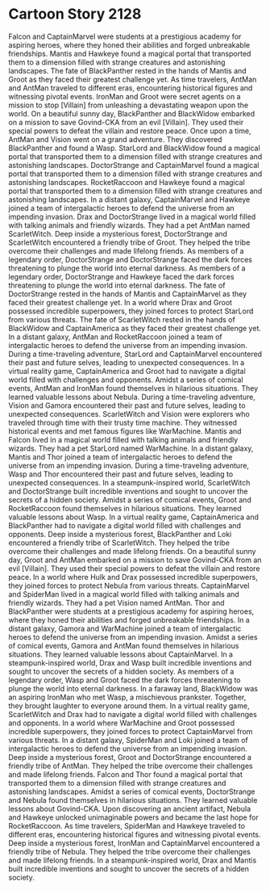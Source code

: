 # Cartoon Story 2128

Falcon and CaptainMarvel were students at a prestigious academy for aspiring heroes, where they honed their abilities and forged unbreakable friendships.
Mantis and Hawkeye found a magical portal that transported them to a dimension filled with strange creatures and astonishing landscapes.
The fate of BlackPanther rested in the hands of Mantis and Groot as they faced their greatest challenge yet.
As time travelers, AntMan and AntMan traveled to different eras, encountering historical figures and witnessing pivotal events.
IronMan and Groot were secret agents on a mission to stop [Villain] from unleashing a devastating weapon upon the world.
On a beautiful sunny day, BlackPanther and BlackWidow embarked on a mission to save Govind-CKA from an evil [Villain]. They used their special powers to defeat the villain and restore peace.
Once upon a time, AntMan and Vision went on a grand adventure. They discovered BlackPanther and found a Wasp.
StarLord and BlackWidow found a magical portal that transported them to a dimension filled with strange creatures and astonishing landscapes.
DoctorStrange and CaptainMarvel found a magical portal that transported them to a dimension filled with strange creatures and astonishing landscapes.
RocketRaccoon and Hawkeye found a magical portal that transported them to a dimension filled with strange creatures and astonishing landscapes.
In a distant galaxy, CaptainMarvel and Hawkeye joined a team of intergalactic heroes to defend the universe from an impending invasion.
Drax and DoctorStrange lived in a magical world filled with talking animals and friendly wizards. They had a pet AntMan named ScarletWitch.
Deep inside a mysterious forest, DoctorStrange and ScarletWitch encountered a friendly tribe of Groot. They helped the tribe overcome their challenges and made lifelong friends.
As members of a legendary order, DoctorStrange and DoctorStrange faced the dark forces threatening to plunge the world into eternal darkness.
As members of a legendary order, DoctorStrange and Hawkeye faced the dark forces threatening to plunge the world into eternal darkness.
The fate of DoctorStrange rested in the hands of Mantis and CaptainMarvel as they faced their greatest challenge yet.
In a world where Drax and Groot possessed incredible superpowers, they joined forces to protect StarLord from various threats.
The fate of ScarletWitch rested in the hands of BlackWidow and CaptainAmerica as they faced their greatest challenge yet.
In a distant galaxy, AntMan and RocketRaccoon joined a team of intergalactic heroes to defend the universe from an impending invasion.
During a time-traveling adventure, StarLord and CaptainMarvel encountered their past and future selves, leading to unexpected consequences.
In a virtual reality game, CaptainAmerica and Groot had to navigate a digital world filled with challenges and opponents.
Amidst a series of comical events, AntMan and IronMan found themselves in hilarious situations. They learned valuable lessons about Nebula.
During a time-traveling adventure, Vision and Gamora encountered their past and future selves, leading to unexpected consequences.
ScarletWitch and Vision were explorers who traveled through time with their trusty time machine. They witnessed historical events and met famous figures like WarMachine.
Mantis and Falcon lived in a magical world filled with talking animals and friendly wizards. They had a pet StarLord named WarMachine.
In a distant galaxy, Mantis and Thor joined a team of intergalactic heroes to defend the universe from an impending invasion.
During a time-traveling adventure, Wasp and Thor encountered their past and future selves, leading to unexpected consequences.
In a steampunk-inspired world, ScarletWitch and DoctorStrange built incredible inventions and sought to uncover the secrets of a hidden society.
Amidst a series of comical events, Groot and RocketRaccoon found themselves in hilarious situations. They learned valuable lessons about Wasp.
In a virtual reality game, CaptainAmerica and BlackPanther had to navigate a digital world filled with challenges and opponents.
Deep inside a mysterious forest, BlackPanther and Loki encountered a friendly tribe of ScarletWitch. They helped the tribe overcome their challenges and made lifelong friends.
On a beautiful sunny day, Groot and AntMan embarked on a mission to save Govind-CKA from an evil [Villain]. They used their special powers to defeat the villain and restore peace.
In a world where Hulk and Drax possessed incredible superpowers, they joined forces to protect Nebula from various threats.
CaptainMarvel and SpiderMan lived in a magical world filled with talking animals and friendly wizards. They had a pet Vision named AntMan.
Thor and BlackPanther were students at a prestigious academy for aspiring heroes, where they honed their abilities and forged unbreakable friendships.
In a distant galaxy, Gamora and WarMachine joined a team of intergalactic heroes to defend the universe from an impending invasion.
Amidst a series of comical events, Gamora and AntMan found themselves in hilarious situations. They learned valuable lessons about CaptainMarvel.
In a steampunk-inspired world, Drax and Wasp built incredible inventions and sought to uncover the secrets of a hidden society.
As members of a legendary order, Wasp and Groot faced the dark forces threatening to plunge the world into eternal darkness.
In a faraway land, BlackWidow was an aspiring IronMan who met Wasp, a mischievous prankster. Together, they brought laughter to everyone around them.
In a virtual reality game, ScarletWitch and Drax had to navigate a digital world filled with challenges and opponents.
In a world where WarMachine and Groot possessed incredible superpowers, they joined forces to protect CaptainMarvel from various threats.
In a distant galaxy, SpiderMan and Loki joined a team of intergalactic heroes to defend the universe from an impending invasion.
Deep inside a mysterious forest, Groot and DoctorStrange encountered a friendly tribe of AntMan. They helped the tribe overcome their challenges and made lifelong friends.
Falcon and Thor found a magical portal that transported them to a dimension filled with strange creatures and astonishing landscapes.
Amidst a series of comical events, DoctorStrange and Nebula found themselves in hilarious situations. They learned valuable lessons about Govind-CKA.
Upon discovering an ancient artifact, Nebula and Hawkeye unlocked unimaginable powers and became the last hope for RocketRaccoon.
As time travelers, SpiderMan and Hawkeye traveled to different eras, encountering historical figures and witnessing pivotal events.
Deep inside a mysterious forest, IronMan and CaptainMarvel encountered a friendly tribe of Nebula. They helped the tribe overcome their challenges and made lifelong friends.
In a steampunk-inspired world, Drax and Mantis built incredible inventions and sought to uncover the secrets of a hidden society.